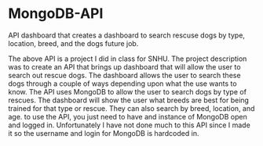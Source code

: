# MongoDB-API
API dashboard that creates a dashboard to search rescuse dogs by type, location, breed, and the dogs future job.

The above API is a project I did in class for SNHU. The project description was to create an API that brings up dashboard that will allow the user to search out rescue dogs. The dashboard allows the user to search these dogs through a couple of ways depending upon what the use wants to know. The API uses MongoDB to allow the user to search dogs by type of rescues. The dashboard will show the user what breeds are best for being trained for that type or rescue. They can also search by breed, location, and age. to use the API, you just need to have and instance of MongoDB open and logged in. Unfortunately I have not done much to this API since I made it so the username and login for MongoDB is hardcoded in.
